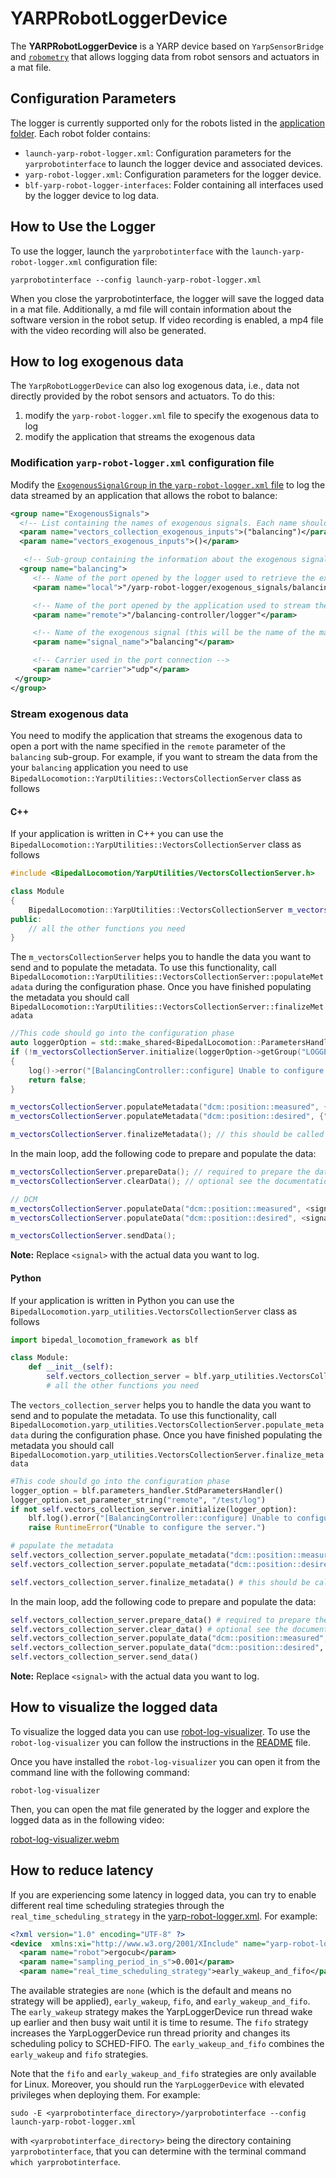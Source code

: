 # YARPRobotLoggerDevice

The **YARPRobotLoggerDevice** is a YARP device based on `YarpSensorBridge` and [`robometry`](https://github.com/robotology/robometry) that allows logging data from robot sensors and actuators in a mat file.

## Configuration Parameters
The logger is currently supported only for the robots listed in the [application folder](./app/robots). Each robot folder contains:

- `launch-yarp-robot-logger.xml`: Configuration parameters for the `yarprobotinterface` to launch the logger device and associated devices.
- `yarp-robot-logger.xml`: Configuration parameters for the logger device.
- `blf-yarp-robot-logger-interfaces`: Folder containing all interfaces used by the logger device to log data.

## How to Use the Logger
To use the logger, launch the `yarprobotinterface` with the `launch-yarp-robot-logger.xml` configuration file:

```console
yarprobotinterface --config launch-yarp-robot-logger.xml
```
When you close the yarprobotinterface, the logger will save the logged data in a mat file. Additionally, a md file will contain information about the software version in the robot setup. If video recording is enabled, a mp4 file with the video recording will also be generated.

## How to log exogenous data
The `YarpRobotLoggerDevice` can also log exogenous data, i.e., data not directly provided by the robot sensors and actuators. To do this:
1. modify the `yarp-robot-logger.xml` file to specify the exogenous data to log
2. modify the application that streams the exogenous data

### Modification `yarp-robot-logger.xml` configuration file
Modify the [`ExogenousSignalGroup` in the `yarp-robot-logger.xml` file](https://github.com/ami-iit/bipedal-locomotion-framework/blob/a3a8e9cb8a0c3532db81d814d4851009f8134195/devices/YarpRobotLoggerDevice/app/robots/ergoCubSN000/yarp-robot-logger.xml#L27-L37) to log the data streamed by an application that allows the robot to balance:
   ```xml
   <group name="ExogenousSignals">
     <!-- List containing the names of exogenous signals. Each name should be associated to a sub-group -->
     <param name="vectors_collection_exogenous_inputs">("balancing")</param>
     <param name="vectors_exogenous_inputs">()</param>

      <!-- Sub-group containing the information about the exogenous signal "balancing" -->
     <group name="balancing">
        <!-- Name of the port opened by the logger used to retrieve the exogenous signal data -->
        <param name="local">"/yarp-robot-logger/exogenous_signals/balancing"</param>

        <!-- Name of the port opened by the application used to stream the exogenous signal data -->
        <param name="remote">"/balancing-controller/logger"</param>

        <!-- Name of the exogenous signal (this will be the name of the matlab struct containing all the data associated to the exogenous signal) -->
        <param name="signal_name">"balancing"</param>

        <!-- Carrier used in the port connection -->
        <param name="carrier">"udp"</param>
    </group>
   </group>
   ```

### Stream exogenous data
You need to modify the application that streams the exogenous data to open a port with the name specified in the `remote` parameter of the `balancing` sub-group. For example, if you want to stream the data from the your `balancing` application you need to use `BipedalLocomotion::YarpUtilities::VectorsCollectionServer` class as follows
#### C++
If your application is written in C++ you can use the `BipedalLocomotion::YarpUtilities::VectorsCollectionServer` class as follows

```c++
#include <BipedalLocomotion/YarpUtilities/VectorsCollectionServer.h>

class Module
{
    BipedalLocomotion::YarpUtilities::VectorsCollectionServer m_vectorsCollectionServer; /**< Logger server. */
public:
    // all the other functions you need
}
```
The `m_vectorsCollectionServer` helps you to handle the data you want to send and to populate the metadata. To use this functionality, call `BipedalLocomotion::YarpUtilities::VectorsCollectionServer::populateMetadata` during the configuration phase. Once you have finished populating the metadata you should call `BipedalLocomotion::YarpUtilities::VectorsCollectionServer::finalizeMetadata`
```c++
//This code should go into the configuration phase
auto loggerOption = std::make_shared<BipedalLocomotion::ParametersHandler::YarpImplementation>(rf);
if (!m_vectorsCollectionServer.initialize(loggerOption->getGroup("LOGGER")))
{
    log()->error("[BalancingController::configure] Unable to configure the server.");
    return false;
}

m_vectorsCollectionServer.populateMetadata("dcm::position::measured", {"x", "y"});
m_vectorsCollectionServer.populateMetadata("dcm::position::desired", {"x", "y"});

m_vectorsCollectionServer.finalizeMetadata(); // this should be called only once
```
In the main loop, add the following code to prepare and populate the data:

```c++
m_vectorsCollectionServer.prepareData(); // required to prepare the data to be sent
m_vectorsCollectionServer.clearData(); // optional see the documentation

// DCM
m_vectorsCollectionServer.populateData("dcm::position::measured", <signal>);
m_vectorsCollectionServer.populateData("dcm::position::desired", <signal>);

m_vectorsCollectionServer.sendData();
```

**Note:** Replace `<signal>` with the actual data you want to log.


#### Python
If your application is written in Python you can use the `BipedalLocomotion.yarp_utilities.VectorsCollectionServer` class as follows
```python
import bipedal_locomotion_framework as blf

class Module:
    def __init__(self):
        self.vectors_collection_server = blf.yarp_utilities.VectorsCollectionServer() # Logger server.
        # all the other functions you need
```
The `vectors_collection_server` helps you to handle the data you want to send and to populate the metadata. To use this functionality, call `BipedalLocomotion.yarp_utilities.VectorsCollectionServer.populate_metadata` during the configuration phase. Once you have finished populating the metadata you should call `BipedalLocomotion.yarp_utilities.VectorsCollectionServer.finalize_metadata`
```python
#This code should go into the configuration phase
logger_option = blf.parameters_handler.StdParametersHandler()
logger_option.set_parameter_string("remote", "/test/log")
if not self.vectors_collection_server.initialize(logger_option):
    blf.log().error("[BalancingController::configure] Unable to configure the server.")
    raise RuntimeError("Unable to configure the server.")

# populate the metadata
self.vectors_collection_server.populate_metadata("dcm::position::measured", ["x", "y"])
self.vectors_collection_server.populate_metadata("dcm::position::desired", ["x", "y"])

self.vectors_collection_server.finalize_metadata() # this should be called only once when the metadata are ready
```
In the main loop, add the following code to prepare and populate the data:
```python
self.vectors_collection_server.prepare_data() # required to prepare the data to be sent
self.vectors_collection_server.clear_data() # optional see the documentation
self.vectors_collection_server.populate_data("dcm::position::measured", <signal>)
self.vectors_collection_server.populate_data("dcm::position::desired", <signal>)
self.vectors_collection_server.send_data()
```
**Note:** Replace `<signal>` with the actual data you want to log.

## How to visualize the logged data
To visualize the logged data you can use [robot-log-visualizer](https://github.com/ami-iit/robot-log-visualizer). To use the `robot-log-visualizer` you can follow the instructions in the [README](https://github.com/ami-iit/robot-log-visualizer/blob/main/README.md) file.

Once you have installed the `robot-log-visualizer` you can open it from the command line with the following command:
```console
robot-log-visualizer
```
Then, you can open the mat file generated by the logger and explore the logged data as in the following video:

[robot-log-visualizer.webm](https://github.com/ami-iit/robot-log-visualizer/assets/16744101/3fd5c516-da17-4efa-b83b-392b5ce1383b)

## How to reduce latency
If you are experiencing some latency in logged data, you can try to enable different real time scheduling strategies through the `real_time_scheduling_strategy` in the [yarp-robot-logger.xml](https://github.com/ami-iit/bipedal-locomotion-framework/blob/master/devices/YarpRobotLoggerDevice/app/robots/ergoCubSN000/yarp-robot-logger.xml). For example:

```xml
<?xml version="1.0" encoding="UTF-8" ?>
<device  xmlns:xi="http://www.w3.org/2001/XInclude" name="yarp-robot-logger" type="YarpRobotLoggerDevice">
  <param name="robot">ergocub</param>
  <param name="sampling_period_in_s">0.001</param>
  <param name="real_time_scheduling_strategy">early_wakeup_and_fifo</param>
```

The available strategies are `none` (which is the default and means no strategy will be applied), `early_wakeup`, `fifo`, and `early_wakeup_and_fifo`.
The `early_wakeup` strategy makes the YarpLoggerDevice run thread wake up earlier and then busy wait until it is time to resume.
The `fifo` strategy increases the YarpLoggerDevice run thread priority and changes its scheduling policy to SCHED-FIFO.
The `early_wakeup_and_fifo` combines the `early_wakeup` and `fifo` strategies.

Note that the `fifo` and `early_wakeup_and_fifo` strategies are only available for Linux. Moreover, you should run the `YarpLoggerDevice` with elevated privileges when deploying them.
For example:

```console
sudo -E <yarprobotinterface_directory>/yarprobotinterface --config launch-yarp-robot-logger.xml
```

with `<yarprobotinterface_directory>` being the directory containing `yarprobotinterface`, that you can determine with the terminal command `which yarprobotinterface`.